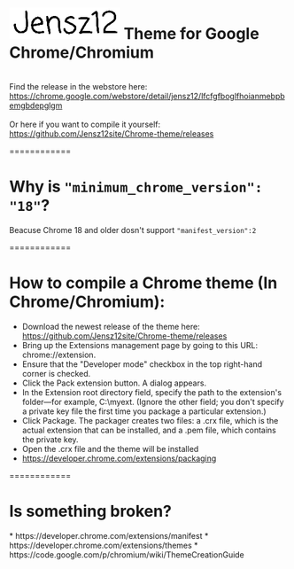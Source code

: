 ![Jensz12](images/theme_ntp_attribution.png) Theme for Google Chrome/Chromium
============

<br>Find the release in the webstore here: https://chrome.google.com/webstore/detail/jensz12/lfcfgfboglfhoianmebpbemgbdepglgm</br>
<br>Or here if you want to compile it yourself: https://github.com/Jensz12site/Chrome-theme/releases</br>

============
<h1>Why is <code>"minimum_chrome_version": "18"</code>?</h1>
Beacuse Chrome 18 and older dosn't support <code>"manifest_version":2</code>

============

<h1>How to compile a Chrome theme (In Chrome/Chromium):</h1>

* Download the newest release of the theme here: https://github.com/Jensz12site/Chrome-theme/releases
* Bring up the Extensions management page by going to this URL:
chrome://extension.
* Ensure that the "Developer mode" checkbox in the top right-hand corner is checked.
* Click the Pack extension button. A dialog appears.
* In the Extension root directory field, specify the path to the extension's folder—for example, C:\myext. (Ignore the other field; you don't specify a private key file the first time you package a particular extension.)
* Click Package. The packager creates two files: a .crx file, which is the actual extension that can be installed, and a .pem file, which contains the private key.
* Open the .crx file and the theme will be installed
* https://developer.chrome.com/extensions/packaging

============

<h1>Is something broken?</h1>
* https://developer.chrome.com/extensions/manifest
* https://developer.chrome.com/extensions/themes
* https://code.google.com/p/chromium/wiki/ThemeCreationGuide
